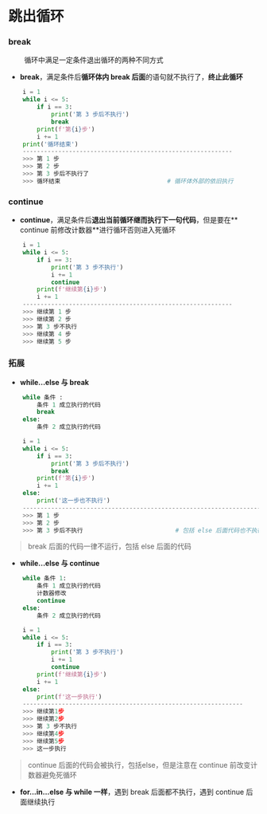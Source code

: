# 跳出循环
### break 
&emsp;&emsp; 循环中满足一定条件退出循环的两种不同方式
*  **break**，满足条件后**循环体内 break 后面**的语句就不执行了，**终止此循环**



```python
    i = 1
    while i <= 5:
        if i == 3:
            print('第 3 步后不执行')
            break
        print(f'第{i}步')
        i += 1
    print('循环结束')
    -----------------------------------------------------------
    >>> 第 1 步
    >>> 第 2 步
    >>> 第 3 步后不执行了
    >>> 循环结束                              # 循环体外部的依旧执行

```

### continue 

*  **continue**，满足条件后**退出当前循环继而执行下一句代码**，但是要在** continue 前修改计数器**进行循环否则进入死循环


```python
    i = 1
    while i <= 5:
        if i == 3:
            print('第 3 步不执行')
            i += 1
            continue
        print(f'继续第{i}步')
        i += 1
    -----------------------------------------------------------
    >>> 继续第 1 步
    >>> 继续第 2 步
    >>> 第 3 步不执行
    >>> 继续第 4 步
    >>> 继续第 5 步

```


### 拓展
*  **while...else 与 break**

```python   
    while 条件 :
        条件 1 成立执行的代码
        break
    else:
        条件 2 成立执行的代码

```
```python
    i = 1
    while i <= 5:
        if i == 3:
            print('第 3 步后不执行')
            break
        print(f'第{i}步')
        i += 1
    else:
        print('这一步也不执行')
    --------------------------------------------------------------------
    >>> 第 1 步
    >>> 第 2 步
    >>> 第 3 步后不执行                          # 包括 else 后面代码也不执行

```
> break 后面的代码一律不运行，包括 else 后面的代码


*  **while...else 与 continue**

```python
    while 条件 1:
        条件 1 成立执行的代码
        计数器修改
        continue
    else:
        条件 2 成立执行的代码

```

```python
    i = 1
    while i <= 5:
        if i == 3:
            print('第 3 步不执行')
            i += 1
            continue
        print(f'继续第{i}步')
        i += 1
    else:
        print(f'这一步执行')
    --------------------------------------------------------------
    >>> 继续第1步
    >>> 继续第2步
    >>> 第 3 步不执行
    >>> 继续第4步
    >>> 继续第5步
    >>> 这一步执行

```
> continue 后面的代码会被执行，包括else，但是注意在 continue 前改变计数器避免死循环

*  **for...in...else 与 while 一样**，遇到 break 后面都不执行，遇到 continue 后面继续执行






















